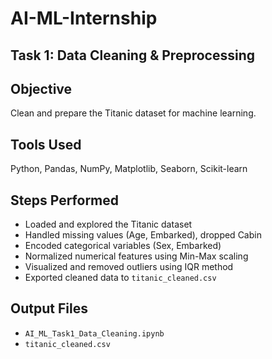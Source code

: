 # AI-ML-Internship

## Task 1: Data Cleaning & Preprocessing

## Objective
Clean and prepare the Titanic dataset for machine learning.

## Tools Used
Python, Pandas, NumPy, Matplotlib, Seaborn, Scikit-learn

## Steps Performed
- Loaded and explored the Titanic dataset
- Handled missing values (Age, Embarked), dropped Cabin
- Encoded categorical variables (Sex, Embarked)
- Normalized numerical features using Min-Max scaling
- Visualized and removed outliers using IQR method
- Exported cleaned data to `titanic_cleaned.csv`

## Output Files
- `AI_ML_Task1_Data_Cleaning.ipynb`
- `titanic_cleaned.csv`
